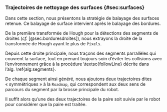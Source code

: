 ### Trajectoires de nettoyage des surfaces {#sec:surfaces}

Dans cette section, nous présentons la stratégie de balayage des surfaces retenue. Ce balayage de surface intervient
après le balayage des bordures.

De la première transformée de Hough pour la détections des segments de droites (*cf.* [@sec:borduresdroites]), nous
extrayons la droite de la transformée de Hough ayant le plus de `Pixels`.

Depuis cette droite principale, nous traçons des segments parrallèles qui couvrent la surface, tout en prenant toujours
soin d’éviter les collisions avec l’environnement grâce à la procédure \textsc{followLine} décrite dans
l’alg. \ref{alg:segments}.

De chaque segment ainsi généré, nous ajoutons deux trajectoires dites « symmétriques » à la `Roadmap`, qui
correspondent aux deux sens de parcours du segment par la brosse principale du robot.

Il suffit alors qu’une des deux trajectoires de la paire soit suivie par le robot pour considérer que la paire est
traitée.

